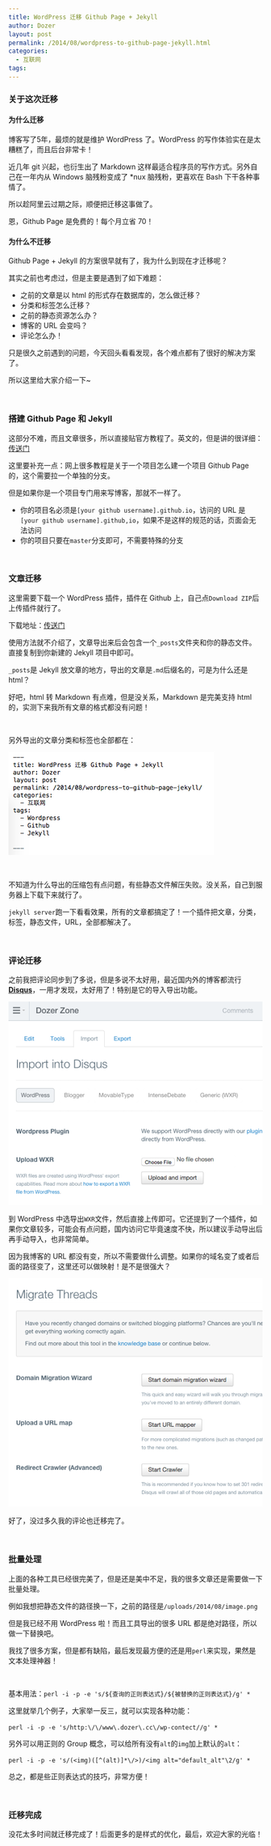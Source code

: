 ```yaml
---
title: WordPress 迁移 Github Page + Jekyll
author: Dozer
layout: post
permalink: /2014/08/wordpress-to-github-page-jekyll.html
categories:
  - 互联网
tags:
---
```


### 关于这次迁移

#### 为什么迁移


博客写了5年，最烦的就是维护 WordPress 了。WordPress 的写作体验实在是太糟糕了，而且后台非常卡！

近几年 git 兴起，也衍生出了 Markdown 这样最适合程序员的写作方式。另外自己在一年内从 Windows 脑残粉变成了 *nux 脑残粉，更喜欢在 Bash 下干各种事情了。

所以趁阿里云过期之际，顺便把迁移这事做了。

恩，Github Page 是免费的！每个月立省 70！


#### 为什么不迁移

Github Page + Jekyll 的方案很早就有了，我为什么到现在才迁移呢？

其实之前也考虑过，但是主要是遇到了如下难题：

* 之前的文章是以 html 的形式存在数据库的，怎么做迁移？
* 分类和标签怎么迁移？
* 之前的静态资源怎么办？
* 博客的 URL 会变吗？
* 评论怎么办！

只是很久之前遇到的问题，今天回头看看发现，各个难点都有了很好的解决方案了。

所以这里给大家介绍一下~

<!--more-->

&nbsp;

### 搭建 Github Page 和 Jekyll

这部分不难，而且文章很多，所以直接贴官方教程了。英文的，但是讲的很详细：[传送门](http://jekyllrb.com/docs/home/)

这里要补充一点：网上很多教程是关于一个项目怎么建一个项目 Github Page 的，这个需要拉一个单独的分支。

但是如果你是一个项目专门用来写博客，那就不一样了。

* 你的项目名必须是`[your github username].github.io`，访问的 URL 是 `[your github username].github,io`，如果不是这样的规范的话，页面会无法访问
* 你的项目只要在`master`分支即可，不需要特殊的分支

&nbsp;

### 文章迁移

这里需要下载一个 WordPress 插件，插件在 Github 上，自己点`Download ZIP`后上传插件就行了。

下载地址：[传送门](https://github.com/benbalter/wordpress-to-jekyll-exporter)

使用方法就不介绍了，文章导出来后会包含一个`_posts`文件夹和你的静态文件。直接复制到你新建的 Jekyll 项目中即可。

`_posts`是 Jekyll 放文章的地方，导出的文章是`.md`后缀名的，可是为什么还是 html？

好吧，html 转 Markdown 有点难，但是没关系，Markdown 是完美支持 html 的，实测下来我所有文章的格式都没有问题！

&nbsp;

另外导出的文章分类和标签也全部都在：

![w2j-article](/uploads/2014/08/w2j-article.png)

&nbsp;

不知道为什么导出的压缩包有点问题，有些静态文件解压失败。没关系，自己到服务器上下载下来就行了。

`jekyll server`跑一下看看效果，所有的文章都搞定了！一个插件把文章，分类，标签，静态文件，URL，全部都解决了。

&nbsp;

### 评论迁移

之前我把评论同步到了多说，但是多说不太好用，最近国内外的博客都流行[**Disqus**](https://disqus.com/)，一用才发现，太好用了！特别是它的导入导出功能。

![disqus](/uploads/2014/08/disqus.png)

到 WordPress 中选导出`WXR`文件，然后直接上传即可。它还提到了一个插件，如果你文章较多，可能会有点问题，国内访问它毕竟速度不快，所以建议手动导出后再手动导入，也非常简单。

因为我博客的 URL 都没有变，所以不需要做什么调整。如果你的域名变了或者后面的路径变了，这里还可以做映射！是不是很强大？

![disqus-migrate](/uploads/2014/08/disqus-migrate.png)

好了，没过多久我的评论也迁移完了。

&nbsp;

### 批量处理

上面的各种工具已经很完美了，但是还是美中不足，我的很多文章还是需要做一下批量处理。

例如我想把静态文件的路径换一下，之前的路径是`/uploads/2014/08/image.png`

但是我已经不用 WordPress 啦！而且工具导出的很多 URL 都是绝对路径，所以做一下替换吧。

我找了很多方案，但是都有缺陷，最后发现最方便的还是用`perl`来实现，果然是文本处理神器！

&nbsp;

基本用法：`perl -i -p -e 's/${查询的正则表达式}/${被替换的正则表达式}/g' *`

这里就举几个例子，大家举一反三，就可以实现各种功能：

`perl -i -p -e 's/http:\/\/www\.dozer\.cc\/wp-contect//g' *`

另外可以用正则的 Group 概念，可以给所有没有`alt`的`img`加上默认的`alt`：

`perl -i -p -e 's/(<img)([^(alt)]*\/>)/<img alt="default_alt"\2/g' *`

总之，都是些正则表达式的技巧，非常方便！

&nbsp;

### 迁移完成

没花太多时间就迁移完成了！后面更多的是样式的优化，最后，欢迎大家的光临！
